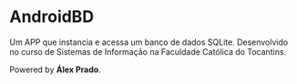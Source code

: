 # AndroidBD

Um APP que instancia e acessa um banco de dados SQLite. Desenvolvido no curso de Sistemas de Informação na Faculdade Católica do Tocantins.

Powered by **Álex Prado**.